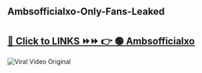 
 ## Ambsofficialxo-Only-Fans-Leaked

# <h2><a href="https://clipsfans.com/Ambsofficialxo&ref=git">🔗 Click to LINKS ⏩⏩ 👉 🟢 Ambsofficialxo </a></h2>

<a href="https://clipsfans.com/Ambsofficialxo&ref=git" rel="nofollow" data-target="animated-image.originalLink"><img src="https://i.ibb.co.com/xMMVF88/686577567.gif" alt="Viral Video Original" style="max-width: 100%; display: inline-block;" data-target="animated-image.originalImage"></a>
